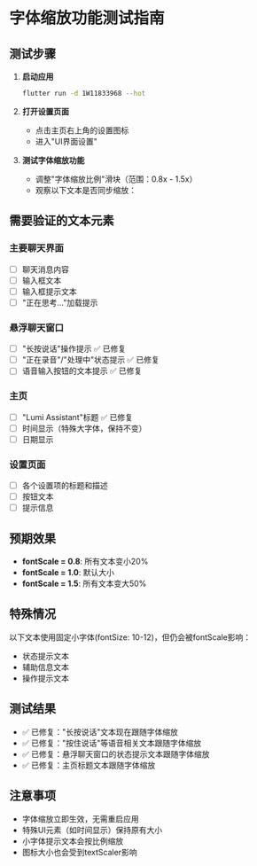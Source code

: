 # 字体缩放功能测试指南

## 测试步骤

1. **启动应用**
   ```bash
   flutter run -d 1W11833968 --hot
   ```

2. **打开设置页面**
   - 点击主页右上角的设置图标
   - 进入"UI界面设置"

3. **测试字体缩放功能**
   - 调整"字体缩放比例"滑块（范围：0.8x - 1.5x）
   - 观察以下文本是否同步缩放：

## 需要验证的文本元素

### 主要聊天界面
- [ ] 聊天消息内容
- [ ] 输入框文本
- [ ] 输入框提示文本
- [ ] "正在思考..."加载提示

### 悬浮聊天窗口
- [ ] "长按说话"操作提示 ✅ 已修复
- [ ] "正在录音"/"处理中"状态提示 ✅ 已修复
- [ ] 语音输入按钮的文本提示 ✅ 已修复

### 主页
- [ ] "Lumi Assistant"标题 ✅ 已修复
- [ ] 时间显示（特殊大字体，保持不变）
- [ ] 日期显示

### 设置页面
- [ ] 各个设置项的标题和描述
- [ ] 按钮文本
- [ ] 提示信息

## 预期效果

- **fontScale = 0.8**: 所有文本变小20%
- **fontScale = 1.0**: 默认大小
- **fontScale = 1.5**: 所有文本变大50%

## 特殊情况

以下文本使用固定小字体(fontSize: 10-12)，但仍会被fontScale影响：
- 状态提示文本
- 辅助信息文本
- 操作提示文本

## 测试结果

- ✅ 已修复："长按说话"文本现在跟随字体缩放
- ✅ 已修复："按住说话"等语音相关文本跟随字体缩放
- ✅ 已修复：悬浮聊天窗口的状态提示文本跟随字体缩放
- ✅ 已修复：主页标题文本跟随字体缩放

## 注意事项

- 字体缩放立即生效，无需重启应用
- 特殊UI元素（如时间显示）保持原有大小
- 小字体提示文本会按比例缩放
- 图标大小也会受到textScaler影响